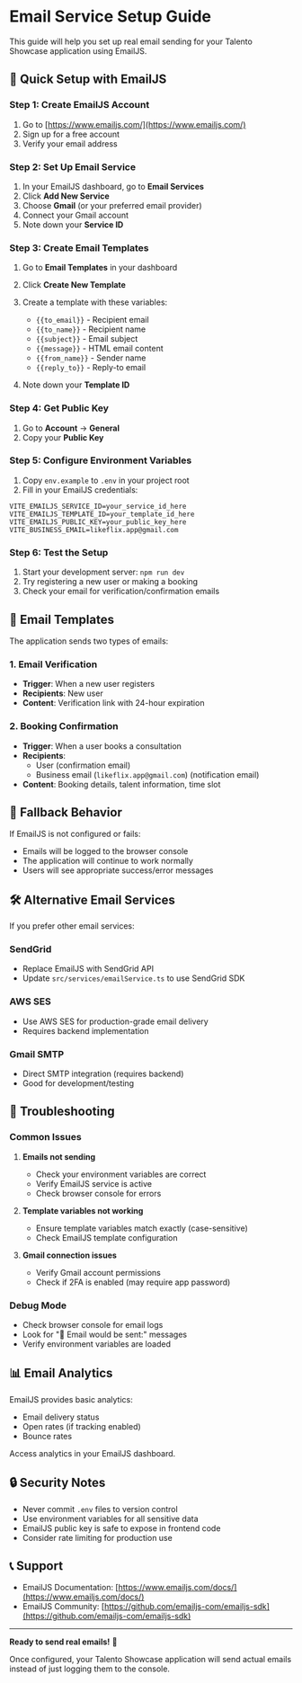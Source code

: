 # Email Service Setup Guide

This guide will help you set up real email sending for your Talento Showcase application using EmailJS.

## 🚀 Quick Setup with EmailJS

### Step 1: Create EmailJS Account
1. Go to [https://www.emailjs.com/](https://www.emailjs.com/)
2. Sign up for a free account
3. Verify your email address

### Step 2: Set Up Email Service
1. In your EmailJS dashboard, go to **Email Services**
2. Click **Add New Service**
3. Choose **Gmail** (or your preferred email provider)
4. Connect your Gmail account
5. Note down your **Service ID**

### Step 3: Create Email Templates
1. Go to **Email Templates** in your dashboard
2. Click **Create New Template**
3. Create a template with these variables:
   - `{{to_email}}` - Recipient email
   - `{{to_name}}` - Recipient name
   - `{{subject}}` - Email subject
   - `{{message}}` - HTML email content
   - `{{from_name}}` - Sender name
   - `{{reply_to}}` - Reply-to email

4. Note down your **Template ID**

### Step 4: Get Public Key
1. Go to **Account** → **General**
2. Copy your **Public Key**

### Step 5: Configure Environment Variables
1. Copy `env.example` to `.env` in your project root
2. Fill in your EmailJS credentials:

```env
VITE_EMAILJS_SERVICE_ID=your_service_id_here
VITE_EMAILJS_TEMPLATE_ID=your_template_id_here
VITE_EMAILJS_PUBLIC_KEY=your_public_key_here
VITE_BUSINESS_EMAIL=likeflix.app@gmail.com
```

### Step 6: Test the Setup
1. Start your development server: `npm run dev`
2. Try registering a new user or making a booking
3. Check your email for verification/confirmation emails

## 📧 Email Templates

The application sends two types of emails:

### 1. Email Verification
- **Trigger**: When a new user registers
- **Recipients**: New user
- **Content**: Verification link with 24-hour expiration

### 2. Booking Confirmation
- **Trigger**: When a user books a consultation
- **Recipients**: 
  - User (confirmation email)
  - Business email (`likeflix.app@gmail.com`) (notification email)
- **Content**: Booking details, talent information, time slot

## 🔧 Fallback Behavior

If EmailJS is not configured or fails:
- Emails will be logged to the browser console
- The application will continue to work normally
- Users will see appropriate success/error messages

## 🛠 Alternative Email Services

If you prefer other email services:

### SendGrid
- Replace EmailJS with SendGrid API
- Update `src/services/emailService.ts` to use SendGrid SDK

### AWS SES
- Use AWS SES for production-grade email delivery
- Requires backend implementation

### Gmail SMTP
- Direct SMTP integration (requires backend)
- Good for development/testing

## 🐛 Troubleshooting

### Common Issues

1. **Emails not sending**
   - Check your environment variables are correct
   - Verify EmailJS service is active
   - Check browser console for errors

2. **Template variables not working**
   - Ensure template variables match exactly (case-sensitive)
   - Check EmailJS template configuration

3. **Gmail connection issues**
   - Verify Gmail account permissions
   - Check if 2FA is enabled (may require app password)

### Debug Mode
- Check browser console for email logs
- Look for "📧 Email would be sent:" messages
- Verify environment variables are loaded

## 📊 Email Analytics

EmailJS provides basic analytics:
- Email delivery status
- Open rates (if tracking enabled)
- Bounce rates

Access analytics in your EmailJS dashboard.

## 🔒 Security Notes

- Never commit `.env` files to version control
- Use environment variables for all sensitive data
- EmailJS public key is safe to expose in frontend code
- Consider rate limiting for production use

## 📞 Support

- EmailJS Documentation: [https://www.emailjs.com/docs/](https://www.emailjs.com/docs/)
- EmailJS Community: [https://github.com/emailjs-com/emailjs-sdk](https://github.com/emailjs-com/emailjs-sdk)

---

**Ready to send real emails!** 🎉

Once configured, your Talento Showcase application will send actual emails instead of just logging them to the console.
